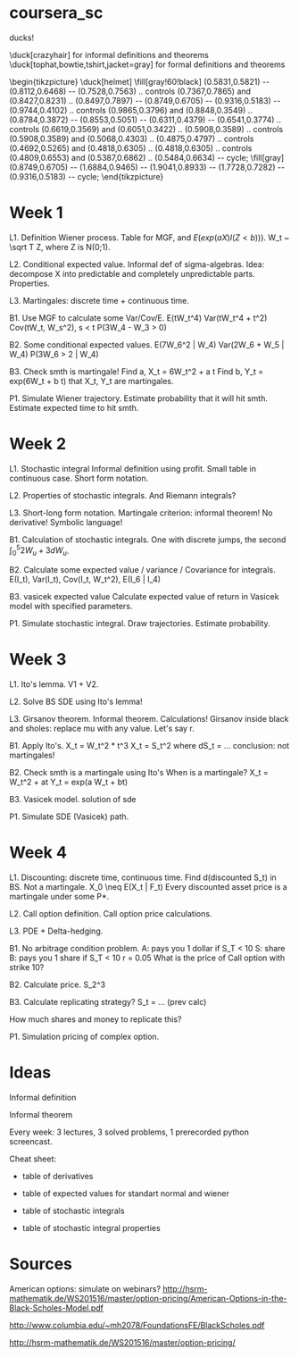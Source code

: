 # coursera_sc


ducks!

\duck[crazyhair] for informal definitions and theorems
\duck[tophat,bowtie,tshirt,jacket=gray] for formal definitions and theorems

\begin{tikzpicture}
	\duck[helmet]
	\fill[gray!60!black] (0.5831,0.5821) -- (0.8112,0.6468) -- (0.7528,0.7563) .. controls (0.7367,0.7865) and (0.8427,0.8231) .. (0.8497,0.7897) -- (0.8749,0.6705) -- (0.9316,0.5183) -- (0.9744,0.4102) .. controls (0.9865,0.3796) and (0.8848,0.3549) .. (0.8784,0.3872) -- (0.8553,0.5051) -- (0.6311,0.4379) -- (0.6541,0.3774) .. controls (0.6619,0.3569) and (0.6051,0.3422) .. (0.5908,0.3589) .. controls (0.5908,0.3589) and (0.5068,0.4303) .. (0.4875,0.4797) .. controls (0.4692,0.5265) and (0.4818,0.6305) .. (0.4818,0.6305) .. controls (0.4809,0.6553) and (0.5387,0.6862) .. (0.5484,0.6634) -- cycle;
	\fill[gray] (0.8749,0.6705) -- (1.6884,0.9465) -- (1.9041,0.8933) -- (1.7728,0.7282) -- (0.9316,0.5183) -- cycle;
\end{tikzpicture}	

# Week 1

L1. Definition Wiener process. 
Table for MGF, and $E(exp(aX)I(Z<b)))$.
W_t ~ \sqrt T Z, where Z is N(0;1).

L2. Conditional expected value. 
Informal def of sigma-algebras. 
Idea: decompose X into predictable and completely unpredictable parts. 
Properties. 

L3. Martingales: discrete time + continuous time.

B1. Use MGF to calculate some Var/Cov/E.
E(tW_t^4)
Var(tW_t^4 + t^2)
Cov(tW_t, W_s^2), s < t
P(3W_4 - W_3 > 0)

B2. Some conditional expected values. 
E(7W_6^2 | W_4)
Var(2W_6 + W_5 | W_4)
P(3W_6 > 2 | W_4)

B3. Check smth is martingale!
Find a, X_t = 6W_t^2 + a t
Find b, Y_t = exp(6W_t + b t)
that X_t, Y_t are martingales. 

P1. Simulate Wiener trajectory. 
Estimate probability that it will hit smth. 
Estimate expected time to hit smth. 


# Week 2

L1. Stochastic integral 
Informal definition using profit. 
Small table in continuous case. 
Short form notation. 

L2. Properties of stochastic integrals. 
And Riemann integrals?

L3. Short-long form notation. 
Martingale criterion: informal theorem!
No derivative! Symbolic language!

B1. Calculation of stochastic integrals. 
One with discrete jumps, the second $\int_0^5 2W_u + 3 dW_u$.

B2. Calculate some expected value / variance / Covariance for integrals. 
E(I_t), Var(I_t), Cov(I_t, W_t^2), E(I_6 | I_4)

B3. vasicek expected value
Calculate expected value of return in Vasicek model with specified parameters.

P1. Simulate stochastic integral. 
Draw trajectories. 
Estimate probability. 

# Week 3


L1. Ito's lemma. V1 + V2.

L2. Solve BS SDE using Ito's lemma!

L3. Girsanov theorem.
Informal theorem. Calculations!
Girsanov inside black and sholes: replace mu with any value. 
Let's say r.

B1. Apply Ito's.
X_t = W_t^2 * t^3
X_t = S_t^2 where dS_t = ...
conclusion: not martingales!

B2. Check smth is a martingale using Ito's
When is a martingale?
X_t = W_t^2 + at
Y_t = exp(a W_t + bt)

B3. Vasicek model. solution of sde


P1. Simulate SDE (Vasicek) path. 


# Week 4

L1. Discounting: discrete time, continuous time. 
Find d(discounted S_t) in BS. 
Not a martingale. 
X_0 \neq E(X_t | F_t)
Every discounted asset price is a martingale
under some P*.  

L2. Call option definition. 
Call option price calculations. 

L3. PDE + Delta-hedging.


B1. No arbitrage condition problem. 
A: pays you 1 dollar if S_T < 10
S: share
B: pays you 1 share if S_T < 10
r = 0.05
What is the price of Call option with strike 10?


B2. Calculate price. 
S_2^3

B3. Calculate replicating strategy?
S_t = ... (prev calc)

How much shares and money to replicate this?


P1. Simulation pricing of complex option.



# Ideas 


Informal definition 

Informal theorem 


Every week: 3 lectures, 3 solved problems, 1 prerecorded python screencast. 


Cheat sheet:

* table of derivatives 

* table of expected values for standart normal and wiener 

* table of stochastic integrals 

* table of stochastic integral properties  





# Sources 




American options: simulate on webinars?
http://hsrm-mathematik.de/WS201516/master/option-pricing/American-Options-in-the-Black-Scholes-Model.pdf


http://www.columbia.edu/~mh2078/FoundationsFE/BlackScholes.pdf

http://hsrm-mathematik.de/WS201516/master/option-pricing/

